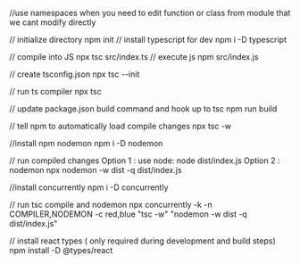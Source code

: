 //use namespaces when you need to edit function or class from module that we cant modify directly

// initialize directory
npm init
// install typescript for dev
npm i -D typescript

// compile into JS
npx tsc src/index.ts
// execute js
npm src/index.js

// create tsconfig.json
npx tsc --init

// run ts compiler
npx tsc

// update package.json build command and hook up to tsc
npm run build

// tell npm to automatically load compile changes
npx tsc -w

//install npm nodemon
npm i -D nodemon

// run compiled changes
Option 1 : use node: 
node dist/index.js
Option 2 : nodemon
npx nodemon -w dist -q dist/index.js

//install concurrently
npm i -D concurrently

// run tsc compile and nodemon
npx concurrently -k -n COMPILER,NODEMON -c red,blue "tsc -w" "nodemon -w dist -q dist/index.js"

// install react types ( only required during development and build steps)
npm install -D @types/react